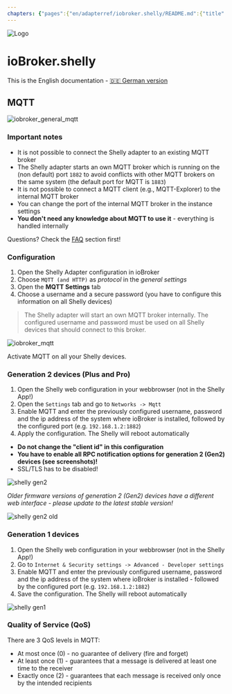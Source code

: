 ```yaml
---
chapters: {"pages":{"en/adapterref/iobroker.shelly/README.md":{"title":{"en":"ioBroker.shelly"},"content":"en/adapterref/iobroker.shelly/README.md"},"en/adapterref/iobroker.shelly/protocol-coap.md":{"title":{"en":"ioBroker.shelly"},"content":"en/adapterref/iobroker.shelly/protocol-coap.md"},"en/adapterref/iobroker.shelly/protocol-mqtt.md":{"title":{"en":"ioBroker.shelly"},"content":"en/adapterref/iobroker.shelly/protocol-mqtt.md"},"en/adapterref/iobroker.shelly/restricted-login.md":{"title":{"en":"ioBroker.shelly"},"content":"en/adapterref/iobroker.shelly/restricted-login.md"},"en/adapterref/iobroker.shelly/state-changes.md":{"title":{"en":"ioBroker.shelly"},"content":"en/adapterref/iobroker.shelly/state-changes.md"},"en/adapterref/iobroker.shelly/faq.md":{"title":{"en":"ioBroker.shelly"},"content":"en/adapterref/iobroker.shelly/faq.md"},"en/adapterref/iobroker.shelly/debug.md":{"title":{"en":"ioBroker.shelly"},"content":"en/adapterref/iobroker.shelly/debug.md"}}}
---
```

![Logo](../../admin/shelly.png)

# ioBroker.shelly

This is the English documentation - [🇩🇪 German version](../de/protocol-mqtt.md)

## MQTT

![iobroker_general_mqtt](./img/iobroker_general_mqtt.png)

### Important notes

- It is not possible to connect the Shelly adapter to an existing MQTT broker
- The Shelly adapter starts an own MQTT broker which is running on the (non default) port `1882` to avoid conflicts with other MQTT brokers on the same system (the default port for MQTT is `1883`)
- It is not possible to connect a MQTT client (e.g., MQTT-Explorer) to the internal MQTT broker
- You can change the port of the internal MQTT broker in the instance settings
- **You don't need any knowledge about MQTT to use it** - everything is handled internally

Questions? Check the [FAQ](faq.md) section first!

### Configuration

1. Open the Shelly Adapter configuration in ioBroker
2. Choose `MQTT (and HTTP)` as *protocol* in the *general settings*
3. Open the **MQTT Settings** tab
4. Choose a username and a secure password (you have to configure this information on all Shelly devices)

> The Shelly adapter will start an own MQTT broker internally. The configured username and password must be used on all Shelly devices that should connect to this broker.

![iobroker_mqtt](./img/iobroker_mqtt.png)

Activate MQTT on all your Shelly devices.

### Generation 2 devices (Plus and Pro)

1. Open the Shelly web configuration in your webbrowser (not in the Shelly App!)
2. Open the `Settings` tab and go to `Networks -> Mqtt`
3. Enable MQTT and enter the previously configured username, password and the ip address of the system where ioBroker is installed, followed by the configured port (e.g. `192.168.1.2:1882`)
4. Apply the configuration. The Shelly will reboot automatically

- **Do not change the "client id" in this configuration**
- **You have to enable all RPC notification options for generation 2 (Gen2) devices (see screenshots)!**
- SSL/TLS has to be disabled!

![shelly gen2](./img/shelly_mqtt-gen2.png)

*Older firmware versions of generation 2 (Gen2) devices have a different web interface - please update to the latest stable version!*

![shelly gen2 old](./img/shelly_mqtt-gen2-old.png)

### Generation 1 devices

1. Open the Shelly web configuration in your webbrowser (not in the Shelly App!)
2. Go to `Internet & Security settings -> Advanced - Developer settings`
3. Enable MQTT and enter the previously configured username, password and the ip address of the system where ioBroker is installed - followed by the configured port (e.g. `192.168.1.2:1882`)
4. Save the configuration. The Shelly will reboot automatically

![shelly gen1](./img/shelly_mqtt-gen1.png)

### Quality of Service (QoS)

There are 3 QoS levels in MQTT:

- At most once (0) - no guarantee of delivery (fire and forget)
- At least once (1) - guarantees that a message is delivered at least one time to the receiver
- Exactly once (2) - guarantees that each message is received only once by the intended recipients
